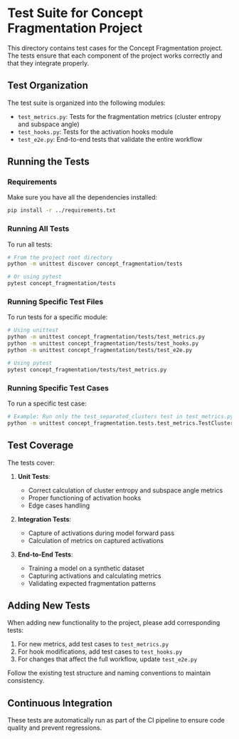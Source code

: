 # Test Suite for Concept Fragmentation Project

This directory contains test cases for the Concept Fragmentation project. The tests ensure that each component of the project works correctly and that they integrate properly.

## Test Organization

The test suite is organized into the following modules:

- `test_metrics.py`: Tests for the fragmentation metrics (cluster entropy and subspace angle)
- `test_hooks.py`: Tests for the activation hooks module
- `test_e2e.py`: End-to-end tests that validate the entire workflow

## Running the Tests

### Requirements

Make sure you have all the dependencies installed:

```bash
pip install -r ../requirements.txt
```

### Running All Tests

To run all tests:

```bash
# From the project root directory
python -m unittest discover concept_fragmentation/tests

# Or using pytest
pytest concept_fragmentation/tests
```

### Running Specific Test Files

To run tests for a specific module:

```bash
# Using unittest
python -m unittest concept_fragmentation/tests/test_metrics.py
python -m unittest concept_fragmentation/tests/test_hooks.py
python -m unittest concept_fragmentation/tests/test_e2e.py

# Using pytest
pytest concept_fragmentation/tests/test_metrics.py
```

### Running Specific Test Cases

To run a specific test case:

```bash
# Example: Run only the test_separated_clusters test in test_metrics.py
python -m unittest concept_fragmentation.tests.test_metrics.TestClusterEntropy.test_separated_clusters
```

## Test Coverage

The tests cover:

1. **Unit Tests**:
   - Correct calculation of cluster entropy and subspace angle metrics
   - Proper functioning of activation hooks
   - Edge cases handling

2. **Integration Tests**:
   - Capture of activations during model forward pass
   - Calculation of metrics on captured activations

3. **End-to-End Tests**:
   - Training a model on a synthetic dataset
   - Capturing activations and calculating metrics
   - Validating expected fragmentation patterns

## Adding New Tests

When adding new functionality to the project, please add corresponding tests:

1. For new metrics, add test cases to `test_metrics.py`
2. For hook modifications, add test cases to `test_hooks.py`
3. For changes that affect the full workflow, update `test_e2e.py`

Follow the existing test structure and naming conventions to maintain consistency.

## Continuous Integration

These tests are automatically run as part of the CI pipeline to ensure code quality and prevent regressions. 